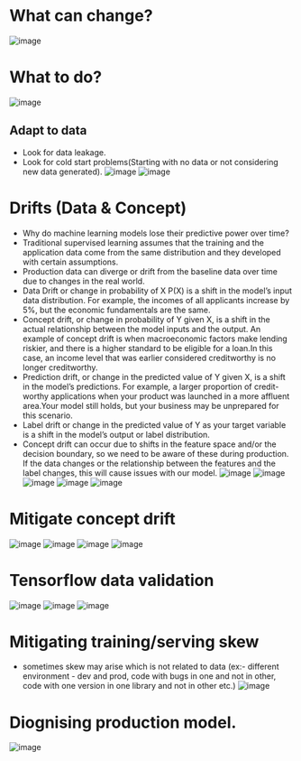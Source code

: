 # What can change?
![image](https://github.com/user-attachments/assets/3d7fbd43-d6ee-4e66-a5c0-5a4eeaf88cf2)

# What to do?
![image](https://github.com/user-attachments/assets/6d0280f2-ad16-4459-b562-e3edf0822361)

## Adapt to data
  - Look for data leakage.
  - Look for cold start problems(Starting with no data or not considering new data generated).
![image](https://github.com/user-attachments/assets/e595f6f0-fa51-438e-a76a-6c73dbbbacfd)
![image](https://github.com/user-attachments/assets/2c523bec-c60c-44c5-8523-f812ab5e8949)

# Drifts (Data & Concept)
  - Why do machine learning models lose their predictive power over time?
  - Traditional supervised learning assumes that the training and the application data come from the same distribution and
    they developed  with certain assumptions.
  - Production data can diverge or drift from the baseline data over time due  to changes in the real world.
  - Data Drift or change in probability of X P(X) is a shift in the model’s input data distribution. For example, the incomes of all applicants increase by 5%, but the economic fundamentals are the same.
  - Concept drift, or change in  probability of Y given X, is a shift in the actual relationship between the model inputs and the output. An example of concept drift is when macroeconomic factors make lending riskier, and there is a higher standard  to be eligible for a loan.In this case, an income level that was earlier considered creditworthy is no longer creditworthy.
  - Prediction drift, or change in the predicted value of Y given X, is a shift in the model’s predictions. For example, a larger proportion of credit-worthy applications when your product was launched in a more affluent area.Your model still holds, but your business may be  unprepared for this scenario.
  - Label drift or change in the predicted value of Y as your target variable is a shift in the model’s  output or label distribution.
  - Concept drift can occur due to shifts in the feature space and/or the decision boundary, so we need to be aware of these during production. If the data changes or the relationship between the features and the label changes, this will cause issues with our model.
![image](https://github.com/user-attachments/assets/01e3e7e5-e82e-4900-894c-14d2b4a8b636)
![image](https://github.com/user-attachments/assets/7e82f6da-cf7b-4c86-b673-6c6b84990239)
![image](https://github.com/user-attachments/assets/ebfcb57c-d9b2-49d2-90d8-7a486585c95a)
![image](https://github.com/user-attachments/assets/5bfc82da-de70-46f1-a6a8-971e3e90ff39)
![image](https://github.com/user-attachments/assets/2b418ebf-315c-4c6a-869b-69a4fc87e72a)

# Mitigate concept drift
![image](https://github.com/user-attachments/assets/78f22b73-232d-4e46-9694-decee88f7028)
![image](https://github.com/user-attachments/assets/820942a5-3b5f-454b-bd30-35105337134a)
![image](https://github.com/user-attachments/assets/e9924d4c-c6db-453e-b3c4-2d411fc8d83a)
![image](https://github.com/user-attachments/assets/2777d0e3-0187-405b-927d-6d9d1e9c42df)

# Tensorflow data validation 
![image](https://github.com/user-attachments/assets/3d566a91-e366-463d-bbd7-9effd1145449)
![image](https://github.com/user-attachments/assets/39313f50-af3f-4b0d-8f36-da6ff69cd6c5)
![image](https://github.com/user-attachments/assets/830c21b8-4a3c-4a14-83c9-7abd7a6f02df)

# Mitigating training/serving skew
- sometimes skew may arise which is not related to data
  (ex:- different environment - dev and prod, code with bugs in one and not in other, code
  with one version in one library and not in other etc.) 
![image](https://github.com/user-attachments/assets/0afdea21-69cb-418c-aed4-547165cdf74c)

# Diognising production model.
![image](https://github.com/user-attachments/assets/5cf44fc6-de93-44f2-9b94-a793b86b8ff2)











    



